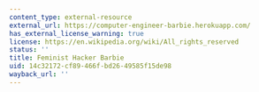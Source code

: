 ```yaml
---
content_type: external-resource
external_url: https://computer-engineer-barbie.herokuapp.com/
has_external_license_warning: true
license: https://en.wikipedia.org/wiki/All_rights_reserved
status: ''
title: Feminist Hacker Barbie
uid: 14c32172-cf89-466f-bd26-49585f15de98
wayback_url: ''
---
```

